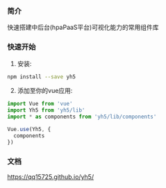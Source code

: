 ### 简介

快速搭建中后台(hpaPaaS平台)可视化能力的常用组件库

### 快速开始

1. 安装:

```bash
npm install --save yh5
```

2. 添加至你的vue应用:

```javascript
import Vue from 'vue'
import Yh5 from 'yh5/lib'
import * as components from 'yh5/lib/components'

Vue.use(Yh5, {
  components
})
```

### 文档

https://qq15725.github.io/yh5/